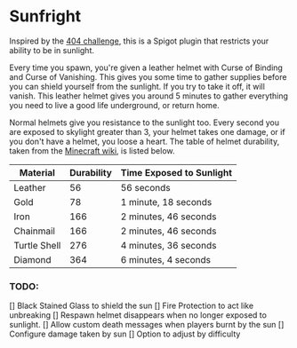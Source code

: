 # Sunfright
Inspired by the [404 challenge][404], this is a Spigot plugin that restricts
your ability to be in sunlight.

[404]: https://www.minecraftforum.net/forums/minecraft-java-edition/seeds/298932-ironman-challenge-series-404

Every time you spawn, you're given a leather helmet with Curse of Binding and
Curse of Vanishing. This gives you some time to gather supplies before you can
shield yourself from the sunlight. If you try to take it off, it will vanish.
This leather helmet gives you around 5 minutes to gather everything you need to
live a good life underground, or return home.

Normal helmets give you resistance to the sunlight too. Every second you are
exposed to skylight greater than 3, your helmet takes one damage, or if you
don't have a helmet, you loose a heart. The table of helmet durability, taken
from the [Minecraft wiki][mcwiki-helmets], is listed below.

| Material     | Durability | Time Exposed to Sunlight  |
| ------------ | ---------- | ------------------------- |
| Leather      | 56         | 56 seconds                |
| Gold         | 78         | 1 minute, 18 seconds      |
| Iron         | 166        | 2 minutes, 46 seconds     |
| Chainmail    | 166        | 2 minutes, 46 seconds     |
| Turtle Shell | 276        | 4 minutes, 36 seconds     |
| Diamond      | 364        | 6 minutes, 4 seconds      |

[mcwiki-helmets]: https://minecraft.gamepedia.com/Helmet#Durability

### TODO:
[] Black Stained Glass to shield the sun
[] Fire Protection to act like unbreaking
[] Respawn helmet disappears when no longer exposed to sunlight.
[] Allow custom death messages when players burnt by the sun
[] Configure damage taken by sun
[] Option to adjust by difficulty
